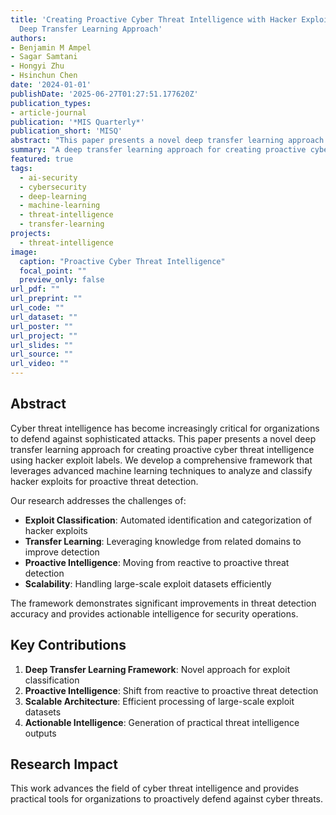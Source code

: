```yaml
---
title: 'Creating Proactive Cyber Threat Intelligence with Hacker Exploit Labels: A
  Deep Transfer Learning Approach'
authors:
- Benjamin M Ampel
- Sagar Samtani
- Hongyi Zhu
- Hsinchun Chen
date: '2024-01-01'
publishDate: '2025-06-27T01:27:51.177620Z'
publication_types:
- article-journal
publication: '*MIS Quarterly*'
publication_short: 'MISQ'
abstract: "This paper presents a novel deep transfer learning approach for creating proactive cyber threat intelligence using hacker exploit labels. We develop a comprehensive framework that leverages advanced machine learning techniques to analyze and classify hacker exploits for proactive threat detection."
summary: "A deep transfer learning approach for creating proactive cyber threat intelligence using hacker exploit labels."
featured: true
tags:
  - ai-security
  - cybersecurity
  - deep-learning
  - machine-learning
  - threat-intelligence
  - transfer-learning
projects:
  - threat-intelligence
image:
  caption: "Proactive Cyber Threat Intelligence"
  focal_point: ""
  preview_only: false
url_pdf: ""
url_preprint: ""
url_code: ""
url_dataset: ""
url_poster: ""
url_project: ""
url_slides: ""
url_source: ""
url_video: ""
---
```


## Abstract

Cyber threat intelligence has become increasingly critical for organizations to defend against sophisticated attacks. This paper presents a novel deep transfer learning approach for creating proactive cyber threat intelligence using hacker exploit labels. We develop a comprehensive framework that leverages advanced machine learning techniques to analyze and classify hacker exploits for proactive threat detection.

Our research addresses the challenges of:
- **Exploit Classification**: Automated identification and categorization of hacker exploits
- **Transfer Learning**: Leveraging knowledge from related domains to improve detection
- **Proactive Intelligence**: Moving from reactive to proactive threat detection
- **Scalability**: Handling large-scale exploit datasets efficiently

The framework demonstrates significant improvements in threat detection accuracy and provides actionable intelligence for security operations.

## Key Contributions

1. **Deep Transfer Learning Framework**: Novel approach for exploit classification
2. **Proactive Intelligence**: Shift from reactive to proactive threat detection
3. **Scalable Architecture**: Efficient processing of large-scale exploit datasets
4. **Actionable Intelligence**: Generation of practical threat intelligence outputs

## Research Impact

This work advances the field of cyber threat intelligence and provides practical tools for organizations to proactively defend against cyber threats.
